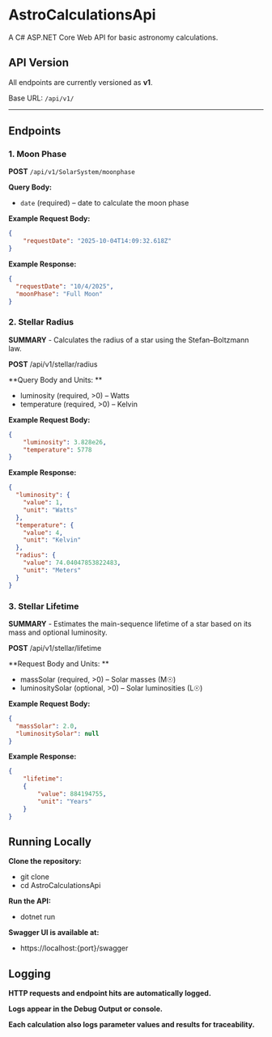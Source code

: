 ﻿# AstroCalculationsApi

A C# ASP.NET Core Web API for basic astronomy calculations.

## API Version

All endpoints are currently versioned as **v1**.

Base URL: `/api/v1/`

---

## Endpoints

### 1. Moon Phase

**POST** `/api/v1/SolarSystem/moonphase`

**Query Body:**
- `date` (required) – date to calculate the moon phase

**Example Request Body:**
```json
{
    "requestDate": "2025-10-04T14:09:32.618Z"
}
```

**Example Response:**
```json
{
  "requestDate": "10/4/2025",
  "moonPhase": "Full Moon"
}
```

### 2. Stellar Radius

**SUMMARY** - Calculates the radius of a star using the Stefan–Boltzmann law.

**POST** /api/v1/stellar/radius

**Query Body and Units: **
- luminosity (required, >0) – Watts
- temperature (required, >0) – Kelvin

**Example Request Body:**
```json
{
    "luminosity": 3.828e26,
    "temperature": 5778
}
```

**Example Response:**
```json
{
  "luminosity": {
    "value": 1,
    "unit": "Watts"
  },
  "temperature": {
    "value": 4,
    "unit": "Kelvin"
  },
  "radius": {
    "value": 74.04047853822483,
    "unit": "Meters"
  }
}
```


### 3. Stellar Lifetime

**SUMMARY** - Estimates the main-sequence lifetime of a star based on its mass and optional luminosity.

**POST** /api/v1/stellar/lifetime

**Request Body and Units: **
- massSolar (required, >0) – Solar masses (M☉)
- luminositySolar (optional, >0) – Solar luminosities (L☉)

**Example Request Body:**
```json
{
  "massSolar": 2.0,
  "luminositySolar": null
}
```

**Example Response:**
```json
{
	"lifetime": 
	{
		"value": 884194755,
		"unit": "Years"
	}
}
```

## Running Locally

**Clone the repository:**
- git clone <repo-url>
- cd AstroCalculationsApi

**Run the API:**
- dotnet run

**Swagger UI is available at:**
- https://localhost:{port}/swagger


## Logging

**HTTP requests and endpoint hits are automatically logged.**

**Logs appear in the Debug Output or console.**

**Each calculation also logs parameter values and results for traceability.**